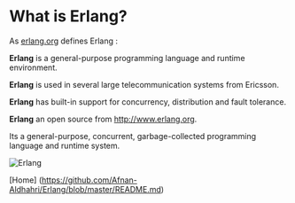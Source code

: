 
# What is Erlang?

As [erlang.org](http://www.erlang.org) defines Erlang :

**Erlang** is a general-purpose programming language and runtime environment. 

**Erlang** is used in several large telecommunication systems from Ericsson.

**Erlang** has built-in support for concurrency, distribution and fault tolerance. 

**Erlang** an open source from http://www.erlang.org.

Its a general-purpose, concurrent, garbage-collected programming language and runtime system. 

![Erlang](https://cloud.githubusercontent.com/assets/14142983/11166912/02337020-8b09-11e5-99a5-76820139d99c.png "This picture from https://commons.wikimedia.org")


[Home] (https://github.com/Afnan-Aldhahri/Erlang/blob/master/README.md) 
